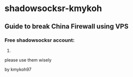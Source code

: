 # shadowsocksr-kmykoh
## Guide to break China Firewall using VPS

### Free shadowsocksr account:
1.


please use them wisely

by kmykoh97
